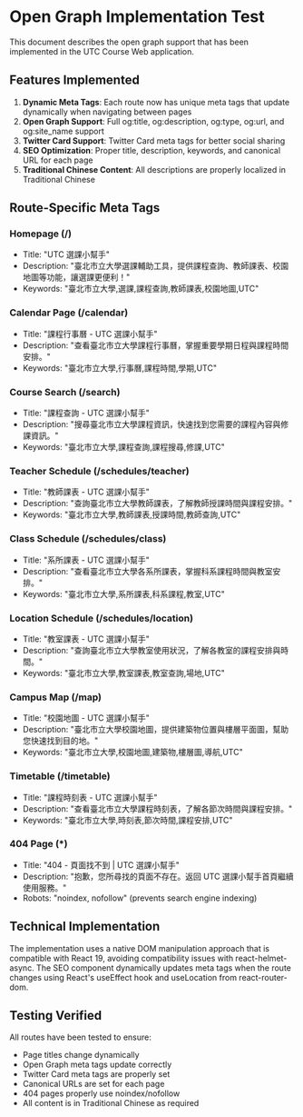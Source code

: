 # Open Graph Implementation Test

This document describes the open graph support that has been implemented in the UTC Course Web application.

## Features Implemented

1. **Dynamic Meta Tags**: Each route now has unique meta tags that update dynamically when navigating between pages
2. **Open Graph Support**: Full og:title, og:description, og:type, og:url, and og:site_name support  
3. **Twitter Card Support**: Twitter Card meta tags for better social sharing
4. **SEO Optimization**: Proper title, description, keywords, and canonical URL for each page
5. **Traditional Chinese Content**: All descriptions are properly localized in Traditional Chinese

## Route-Specific Meta Tags

### Homepage (/)
- Title: "UTC 選課小幫手"
- Description: "臺北市立大學選課輔助工具，提供課程查詢、教師課表、校園地圖等功能，讓選課更便利！"
- Keywords: "臺北市立大學,選課,課程查詢,教師課表,校園地圖,UTC"

### Calendar Page (/calendar)
- Title: "課程行事曆 - UTC 選課小幫手"
- Description: "查看臺北市立大學課程行事曆，掌握重要學期日程與課程時間安排。"
- Keywords: "臺北市立大學,行事曆,課程時間,學期,UTC"

### Course Search (/search)
- Title: "課程查詢 - UTC 選課小幫手"
- Description: "搜尋臺北市立大學課程資訊，快速找到您需要的課程內容與修課資訊。"
- Keywords: "臺北市立大學,課程查詢,課程搜尋,修課,UTC"

### Teacher Schedule (/schedules/teacher)
- Title: "教師課表 - UTC 選課小幫手"
- Description: "查詢臺北市立大學教師課表，了解教師授課時間與課程安排。"
- Keywords: "臺北市立大學,教師課表,授課時間,教師查詢,UTC"

### Class Schedule (/schedules/class)
- Title: "系所課表 - UTC 選課小幫手"
- Description: "查看臺北市立大學各系所課表，掌握科系課程時間與教室安排。"
- Keywords: "臺北市立大學,系所課表,科系課程,教室,UTC"

### Location Schedule (/schedules/location)
- Title: "教室課表 - UTC 選課小幫手"
- Description: "查詢臺北市立大學教室使用狀況，了解各教室的課程安排與時間。"
- Keywords: "臺北市立大學,教室課表,教室查詢,場地,UTC"

### Campus Map (/map)
- Title: "校園地圖 - UTC 選課小幫手"
- Description: "臺北市立大學校園地圖，提供建築物位置與樓層平面圖，幫助您快速找到目的地。"
- Keywords: "臺北市立大學,校園地圖,建築物,樓層圖,導航,UTC"

### Timetable (/timetable)
- Title: "課程時刻表 - UTC 選課小幫手"
- Description: "查看臺北市立大學課程時刻表，了解各節次時間與課程安排。"
- Keywords: "臺北市立大學,時刻表,節次時間,課程安排,UTC"

### 404 Page (*)
- Title: "404 - 頁面找不到 | UTC 選課小幫手"
- Description: "抱歉，您所尋找的頁面不存在。返回 UTC 選課小幫手首頁繼續使用服務。"
- Robots: "noindex, nofollow" (prevents search engine indexing)

## Technical Implementation

The implementation uses a native DOM manipulation approach that is compatible with React 19, avoiding compatibility issues with react-helmet-async. The SEO component dynamically updates meta tags when the route changes using React's useEffect hook and useLocation from react-router-dom.

## Testing Verified

All routes have been tested to ensure:
- Page titles change dynamically
- Open Graph meta tags update correctly
- Twitter Card meta tags are properly set
- Canonical URLs are set for each page
- 404 pages properly use noindex/nofollow
- All content is in Traditional Chinese as required